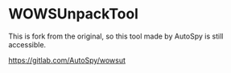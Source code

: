 # WOWSUnpackTool
This is fork from the original, so this tool made by AutoSpy is still accessible.

https://gitlab.com/AutoSpy/wowsut
